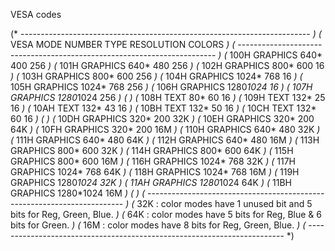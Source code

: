 VESA codes

(* ------------------------------------------------------------------------ *)
(* VESA MODE NUMBER      TYPE           RESOLUTION        COLORS            *)
(* ------------------------------------------------------------------------ *)
(*      100H            GRAPHICS         640* 400           256             *)
(*      101H            GRAPHICS         640* 480           256             *)
(*      102H            GRAPHICS         800* 600            16             *)
(*      103H            GRAPHICS         800* 600           256             *)
(*      104H            GRAPHICS        1024* 768            16             *)
(*      105H            GRAPHICS        1024* 768           256             *)
(*      106H            GRAPHICS        1280*1024            16             *)
(*      107H            GRAPHICS        1280*1024           256             *)
(*                                                                          *)
(*      108H            TEXT              80*  60            16             *)
(*      109H            TEXT             132*  25            16             *)
(*      10AH            TEXT             132*  43            16             *)
(*      10BH            TEXT             132*  50            16             *)
(*      10CH            TEXT             132*  60            16             *)
(*                                                                          *)
(*      10DH            GRAPHICS         320* 200           32K             *)
(*      10EH            GRAPHICS         320* 200           64K             *)
(*      10FH            GRAPHICS         320* 200           16M             *)
(*      110H            GRAPHICS         640* 480           32K             *)
(*      111H            GRAPHICS         640* 480           64K             *)
(*      112H            GRAPHICS         640* 480           16M             *)
(*      113H            GRAPHICS         800* 600           32K             *)
(*      114H            GRAPHICS         800* 600           64K             *)
(*      115H            GRAPHICS         800* 600           16M             *)
(*      116H            GRAPHICS        1024* 768           32K             *)
(*      117H            GRAPHICS        1024* 768           64K             *)
(*      118H            GRAPHICS        1024* 768           16M             *)
(*      119H            GRAPHICS        1280*1024           32K             *)
(*      11AH            GRAPHICS        1280*1024           64K             *)
(*      11BH            GRAPHICS        1280*1024           16M             *)
(*                                                                          *)
(* ------------------------------------------------------------------------ *)
(*   32K : color modes have 1 unused bit and 5 bits for Reg, Green, Blue.   *)
(*   64K : color modes have 5 bits for Reg, Blue & 6 bits for Green.        *)
(*   16M : color modes have 8 bits for Reg, Green, Blue.                    *)
(* ------------------------------------------------------------------------ *)
